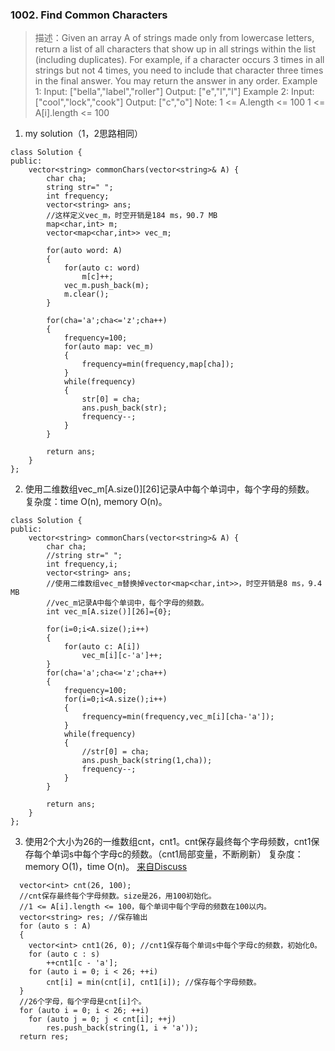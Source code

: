 
### 1002. Find Common Characters
>描述：Given an array A of strings made only from lowercase letters, return a list of all characters that show up in all strings within the list (including duplicates).  For example, if a character occurs 3 times in all strings but not 4 times, you need to include that character three times in the final answer.
You may return the answer in any order.
>Example 1:
Input: ["bella","label","roller"]
Output: ["e","l","l"]
Example 2:
Input: ["cool","lock","cook"]
Output: ["c","o"]
Note:
1 <= A.length <= 100
1 <= A[i].length <= 100
1. my solution（1，2思路相同）
```
class Solution {
public:
    vector<string> commonChars(vector<string>& A) {
        char cha;
        string str=" ";
        int frequency;
        vector<string> ans;
        //这样定义vec_m，时空开销是184 ms，90.7 MB
        map<char,int> m;
        vector<map<char,int>> vec_m;
        
        for(auto word: A)
        {
            for(auto c: word)
                m[c]++;
            vec_m.push_back(m);
            m.clear();
        }
                
        for(cha='a';cha<='z';cha++)
        {
            frequency=100;
            for(auto map: vec_m)
            {           
                frequency=min(frequency,map[cha]); 
            }
            while(frequency)
            {
                str[0] = cha;
                ans.push_back(str);
                frequency--;
            }
        }
                
        return ans;
    }
};
```
2. 使用二维数组vec_m[A.size()][26]记录A中每个单词中，每个字母的频数。
复杂度：time O(n), memory O(n)。
```
class Solution {
public:
    vector<string> commonChars(vector<string>& A) {
        char cha;
        //string str=" ";
        int frequency,i;
        vector<string> ans;         
        //使用二维数组vec_m替换掉vector<map<char,int>>，时空开销是8 ms，9.4 MB            
        //vec_m记录A中每个单词中，每个字母的频数。
        int vec_m[A.size()][26]={0}; 
           
        for(i=0;i<A.size();i++)
        {
            for(auto c: A[i])
                vec_m[i][c-'a']++;
        }
        for(cha='a';cha<='z';cha++)
        {
            frequency=100;
            for(i=0;i<A.size();i++)
            {           
                frequency=min(frequency,vec_m[i][cha-'a']); 
            }
            while(frequency)
            {
                //str[0] = cha;
                ans.push_back(string(1,cha));
                frequency--;
            }
        }
                
        return ans;
    }
};
```
3. 使用2个大小为26的一维数组cnt，cnt1。cnt保存最终每个字母频数，cnt1保存每个单词s中每个字母c的频数。（cnt1局部变量，不断刷新）
复杂度：memory O(1)，time O(n)。
[来自Discuss](https://leetcode.com/problems/find-common-characters/discuss/247573/C%2B%2B-O(n)-or-O(1)-two-vectors)
```  
  vector<int> cnt(26, 100); 
  //cnt保存最终每个字母频数。size是26，用100初始化。
  //1 <= A[i].length <= 100，每个单词中每个字母的频数在100以内。
  vector<string> res; //保存输出
  for (auto s : A) 
  {
    vector<int> cnt1(26, 0); //cnt1保存每个单词s中每个字母c的频数，初始化0。
    for (auto c : s)
        ++cnt1[c - 'a'];
    for (auto i = 0; i < 26; ++i)
        cnt[i] = min(cnt[i], cnt1[i]); //保存每个字母频数。
  }
  //26个字母，每个字母是cnt[i]个。
  for (auto i = 0; i < 26; ++i)
    for (auto j = 0; j < cnt[i]; ++j)
        res.push_back(string(1, i + 'a'));
  return res;
```
